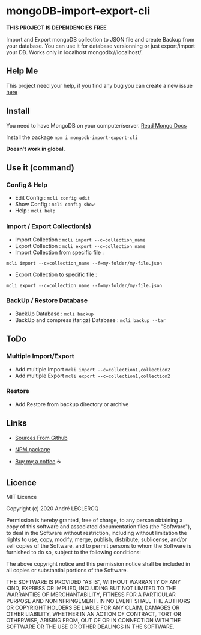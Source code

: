 # mongoDB-import-export-cli

**THIS PROJECT IS DEPENDENCIES FREE**

Import and Export mongoDB collection to JSON file and create Backup from your database.
You can use it for database versionning or just export/import your DB.
Works only in localhost mongodb://localhost/.

## Help Me
This project need your help, if you find any bug you can create a new issue [here](https://github.com/AndreLeclercq/mongoDB-import-export-cli/issues)

## Install
You need to have MongoDB on your computer/server. [Read Mongo Docs](https://docs.mongodb.com/manual/installation/)

Install the package `npm i mongodb-import-export-cli`

__Doesn't work in global.__

## Use it (command)

### Config & Help
- Edit Config : `mcli config edit`
- Show Config : `mcli config show`
- Help : `mcli help`

### Import / Export Collection(s)

- Import Collection : `mcli import --c=collection_name`
- Export Collection : `mcli export --c=collection_name`
- Import Collection from specific file :

`mcli import --c=collection_name --f=my-folder/my-file.json`
- Export Collection to specific file :
  
`mcli export --c=collection_name --f=my-folder/my-file.json`

### BackUp / Restore Database

- BackUp Database : `mcli backup`
- BackUp and compress (tar.gz) Database : `mcli backup --tar`

## ToDo

### Multiple Import/Export
- Add multiple Import `mcli import --c=collection1,collection2`
- Add multiple Export `mcli export --c=collection1,collection2`

### Restore
- Add Restore from backup directory or archive

## Links
* [Sources From Github](https://github.com/AndreLeclercq/mongoDB-import-export-cli)

* [NPM package](https://www.npmjs.com/package/mongodb-import-export-cli)

* [Buy my a coffee](https://www.buymeacoffee.com/aleclercq) ☕

## Licence

MIT Licence

Copyright (c) 2020 André LECLERCQ

Permission is hereby granted, free of charge, to any person obtaining a copy
of this software and associated documentation files (the "Software"), to deal
in the Software without restriction, including without limitation the rights
to use, copy, modify, merge, publish, distribute, sublicense, and/or sell
copies of the Software, and to permit persons to whom the Software is
furnished to do so, subject to the following conditions:

The above copyright notice and this permission notice shall be included in all
copies or substantial portions of the Software.

THE SOFTWARE IS PROVIDED "AS IS", WITHOUT WARRANTY OF ANY KIND, EXPRESS OR
IMPLIED, INCLUDING BUT NOT LIMITED TO THE WARRANTIES OF MERCHANTABILITY,
FITNESS FOR A PARTICULAR PURPOSE AND NONINFRINGEMENT. IN NO EVENT SHALL THE
AUTHORS OR COPYRIGHT HOLDERS BE LIABLE FOR ANY CLAIM, DAMAGES OR OTHER
LIABILITY, WHETHER IN AN ACTION OF CONTRACT, TORT OR OTHERWISE, ARISING FROM,
OUT OF OR IN CONNECTION WITH THE SOFTWARE OR THE USE OR OTHER DEALINGS IN THE
SOFTWARE.